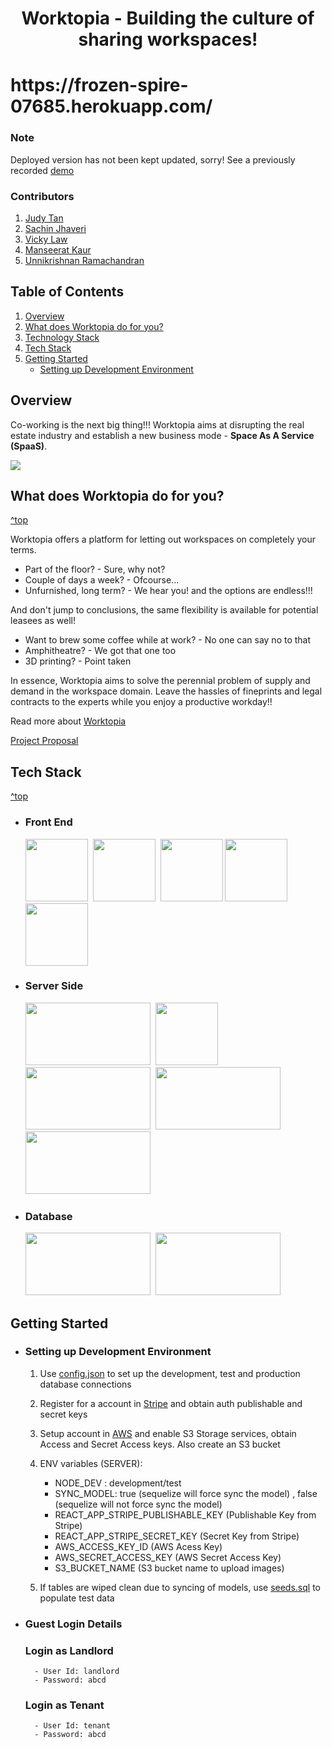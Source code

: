 <h1 align="center">Worktopia - Building the culture of sharing workspaces!<h1>
https://frozen-spire-07685.herokuapp.com/

### Note

Deployed version has not been kept updated, sorry!
See a previously recorded [demo](https://youtu.be/Zt35HXKYzzI)

### Contributors

1. [Judy Tan](https://github.com/jt0398)
2. [Sachin Jhaveri](https://github.com/sachin796)
3. [Vicky Law](https://github.com/vlaw1217)
4. [Manseerat Kaur](https://github.com/seeratsidhu)
5. [Unnikrishnan Ramachandran](https://github.com/unnikrishnan-r)

## Table of Contents

1. [Overview](#Overview)
2. [What does Worktopia do for you?](#What-does-Worktopia-do-for-you?)
3. [Technology Stack](#Technology-Stack)
4. [Tech Stack](#tech-stack)
5. [Getting Started](#getting-started)
   - [Setting up Development Environment](#setting-up-dev)

## Overview

Co-working is the next big thing!!! Worktopia aims at disrupting the real estate industry and establish a new business mode - **Space As A Service (SpaaS)**.

![](https://assets-global.website-files.com/5b0eb78d23154b82952ae4b1/5cd5a39342c8b562267c64b5_cwgrowthstudy-01.png)

## What does Worktopia do for you?

[^top](#table-of-contents)

Worktopia offers a platform for letting out workspaces on completely your terms.

- Part of the floor? - Sure, why not?
- Couple of days a week? - Ofcourse...
- Unfurnished, long term? - We hear you!
  and the options are endless!!!

And don't jump to conclusions, the same flexibility is available for potential leasees as well!

- Want to brew some coffee while at work? - No one can say no to that
- Amphitheatre? - We got that one too
- 3D printing? - Point taken

In essence, Worktopia aims to solve the perennial problem of supply and demand in the workspace domain.
Leave the hassles of fineprints and legal contracts to the experts while you enjoy a productive workday!!

Read more about [Worktopia](https://docs.google.com/presentation/d/1OFudiB5juLJJPnSSshA1n2ZsBayK_iOFlRZcMc0DU7E/edit#slide=id.g7949ea32d0_1_81)

[Project Proposal](WorkTopia_Project_Proposal.md)

## Tech Stack

[^top](#table-of-contents)

- ### Front End

   <img src="https://encrypted-tbn0.gstatic.com/images?q=tbn:ANd9GcR8XImA7fcTYFk81l7IUpQqnx9R3Ae1d_QLEkBgzhj0x1tP8e7H&s" width="100" height="100"> 
   <img src="https://github.com/unnikrishnan-r/food-bank/blob/master/public/img/html.png?raw=true" width="100" height="100"> 
   <img src="https://github.com/unnikrishnan-r/food-bank/blob/master/public/img/css.png?raw=true" width="100" height="100">
   <img src="https://github.com/unnikrishnan-r/food-bank/blob/master/public/img/jquery.png?raw=true" width="100" height="100"> 
   <img src="https://github.com/unnikrishnan-r/food-bank/blob/master/public/img/bootstrap.png?raw=true" width="100" height="100">

- ### Server Side

    <img src="https://github.com/unnikrishnan-r/food-bank/blob/master/public/img/npm.png?raw=true" width="200" height="100"> 
    <img src="https://github.com/unnikrishnan-r/food-bank/blob/master/public/img/moemnt.png?raw=true" width="100" height="100"> 
    <img src="https://github.com/unnikrishnan-r/food-bank/blob/master/public/img/express.png?raw=true" width="200" height="100"> 
    <img src="https://d1o2okarmduwny.cloudfront.net/wp-content/uploads/2015/02/amazon-s3_preview.png" width="200" height="100"> 
    <img src="https://icon-library.net/images/stripe-icon/stripe-icon-18.jpg" width="200" height="100"> 

- ### Database
    <img src="https://github.com/unnikrishnan-r/food-bank/blob/master/public/img/sequelize.png?raw=true" width="200" height="100"> 
    <img src="https://github.com/unnikrishnan-r/food-bank/blob/master/public/img/mysql.png?raw=true" width="200" height="100"> 

## Getting Started

- ### Setting up Development Environment

  1. Use [config.json](./server/config/config.json) to set up the development, test and production database connections
  2. Register for a account in [Stripe](https://stripe.com/en-ca) and obtain auth publishable and secret keys
  3. Setup account in [AWS](https://aws.amazon.com/s3/) and enable S3 Storage services, obtain Access and Secret Access keys. Also create an S3 bucket
  4. ENV variables (SERVER):

     - NODE_DEV : development/test
     - SYNC_MODEL: true (sequelize will force sync the model) , false (sequelize will not force sync the model)
     - REACT_APP_STRIPE_PUBLISHABLE_KEY (Publishable Key from Stripe)
     - REACT_APP_STRIPE_SECRET_KEY (Secret Key from Stripe)
     - AWS_ACCESS_KEY_ID (AWS Acess Key)
     - AWS_SECRET_ACCESS_KEY (AWS Secret Access Key)
     - S3_BUCKET_NAME (S3 bucket name to upload images)

  5. If tables are wiped clean due to syncing of models, use [seeds.sql](./server/helpers/seeds.sql) to populate test data

- ### Guest Login Details
  ### Login as Landlord
        - User Id: landlord
        - Password: abcd
  ### Login as Tenant
        - User Id: tenant
        - Password: abcd

